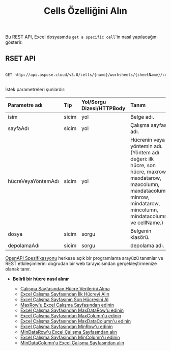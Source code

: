 ﻿---
title: Cells Özelliğini Alın
type: docs
url: /tr/get-cells-properties/
weight: 130
---
Bu REST API, Excel dosyasında `get a specific cell`'in nasıl yapılacağını gösterir.

## RSET API
 
```bash
 
GET http://api.aspose.cloud/v3.0/cells/{name}/worksheets/{sheetName}/cells/{cellOrMethodName}
 
```
 İstek parametreleri şunlardır:
 
| Parametre adı| Tip| Yol/Sorgu Dizesi/HTTPBody|Tanım|
|:- |:- |:- |:- |
| isim| sicim| yol| Belge adı.|
| sayfaAdı| sicim| yol| Çalışma sayfası adı.|
| hücreVeyaYöntemAdı| sicim| yol|Hücrenin veya yöntemin adı. (Yöntem adı değeri: ilk hücre, son hücre, maxrow, maxdatarow, maxcolumn, maxdatacolumn, minrow, mindatarow, mincolumn, mindatacolumn ve cellName.)|
| dosya| sicim| sorgu| Belgenin klasörü.|
| depolamaAdı| sicim| sorgu| depolama adı.|
 
[OpenAPI Spesifikasyonu](https://apireference.aspose.cloud/cells/#/Cells/GetWorksheetCell) herkese açık bir programlama arayüzü tanımlar ve REST etkileşimlerini doğrudan bir web tarayıcısından gerçekleştirmenize olanak tanır.


- **Belirli bir hücre nasıl alınır**

   - [Çalışma Sayfasından Hücre Verilerini Alma](/cells/tr/get-cell-data-from-a-worksheet/)
   - [Excel Çalışma Sayfasından İlk Hücreyi Alın](/cells/tr/get-first-cell-from-excel-worksheet/)
   - [Excel Çalışma Sayfasının Son Hücresini Al](/cells/tr/get-last-cell-of-excel-worksheet/)
   - [MaxRow'u Excel Çalışma Sayfasından edinin](/cells/tr/get-maxrow-from-excel-worksheet/)
   - [Excel Çalışma Sayfasından MaxDataRow'u edinin](/cells/tr/get-maxdatarow-from-excel-worksheet/)
   - [Excel Çalışma Sayfasından MaxColumn'u edinin](/cells/tr/get-maxcolumn-from-excel-worksheet/)
   - [Excel Çalışma Sayfasından MaxDataColumn'u edinin](/cells/tr/get-maxdatacolumn-from-excel-worksheet/)
   - [Excel Çalışma Sayfasından MinRow'u edinin](/cells/tr/get-minrow-from-excel-worksheet/)
   - [MinDataRow'u Excel Çalışma Sayfasından alın](/cells/tr/get-mindatarow-from-excel-worksheet/)
   - [Excel Çalışma Sayfasından MinColumn'u edinin](/cells/tr/get-mincolumn-from-excel-worksheet/)
   - [MinDataColumn'u Excel Çalışma Sayfasından alın](/cells/tr/get-mindatacolumn-from-excel-worksheet/)
